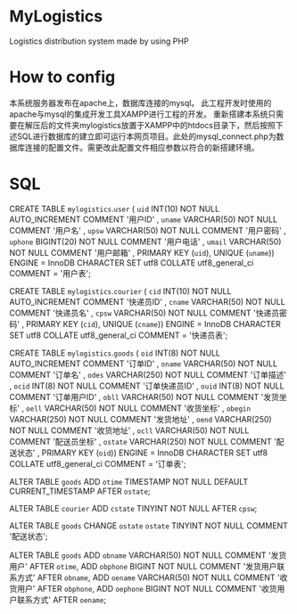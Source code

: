 # MyLogistics
Logistics distribution system made by using PHP

# How to config
本系统服务器发布在apache上，数据库连接的mysql。
此工程开发时使用的apache与mysql的集成开发工具XAMPP进行工程的开发。
重新搭建本系统只需要在解压后的文件夹mylogistics放置于XAMPP中的htdocs目录下，然后按照下述SQL进行数据库的建立即可运行本网页项目。此处的mysql_connect.php为数据库连接的配置文件。需更改此配置文件相应参数以符合的新搭建环境。

# SQL
CREATE TABLE `mylogistics`.`user` ( `uid` INT(10) NOT NULL AUTO_INCREMENT COMMENT '用户ID' , `uname` VARCHAR(50) NOT NULL COMMENT '用户名' , `upsw` VARCHAR(50) NOT NULL COMMENT '用户密码' , `uphone`  BIGINT(20) NOT NULL COMMENT '用户电话' , `umail` VARCHAR(50) NOT NULL COMMENT '用户邮箱' , PRIMARY KEY (`uid`), UNIQUE (`uname`)) ENGINE = InnoDB CHARACTER SET utf8 COLLATE utf8_general_ci COMMENT = '用户表';

CREATE TABLE `mylogistics`.`courier` ( `cid` INT(10) NOT NULL AUTO_INCREMENT COMMENT '快递员ID' , `cname` VARCHAR(50) NOT NULL COMMENT '快递员名' , `cpsw` VARCHAR(50) NOT NULL COMMENT '快递员密码' , PRIMARY KEY (`cid`), UNIQUE (`cname`)) ENGINE = InnoDB CHARACTER SET utf8 COLLATE utf8_general_ci COMMENT = '快递员表';

CREATE TABLE `mylogistics`.`goods` ( `oid` INT(8) NOT NULL AUTO_INCREMENT COMMENT '订单ID' , `oname` VARCHAR(50) NOT NULL COMMENT '订单名' , `odes` VARCHAR(250) NOT NULL COMMENT '订单描述' , `ocid` INT(8) NOT NULL COMMENT '订单快递员ID' , `ouid` INT(8) NOT NULL COMMENT '订单用户ID' , `obll` VARCHAR(50) NOT NULL COMMENT '发货坐标' , `oell` VARCHAR(50) NOT NULL COMMENT '收货坐标' , `obegin` VARCHAR(250) NOT NULL COMMENT '发货地址' , `oend` VARCHAR(250) NOT NULL COMMENT '收货地址' , `ocll` VARCHAR(50) NOT NULL COMMENT '配送员坐标' , `ostate` VARCHAR(250) NOT NULL COMMENT '配送状态' , PRIMARY KEY (`oid`)) ENGINE = InnoDB CHARACTER SET utf8 COLLATE utf8_general_ci COMMENT = '订单表';

ALTER TABLE `goods` ADD `otime` TIMESTAMP NOT NULL DEFAULT CURRENT_TIMESTAMP AFTER `ostate`;

ALTER TABLE `courier` ADD `cstate` TINYINT NOT NULL AFTER `cpsw`;

ALTER TABLE `goods` CHANGE `ostate` `ostate` TINYINT NOT NULL COMMENT '配送状态';

ALTER TABLE `goods` ADD `obname` VARCHAR(50) NOT NULL COMMENT '发货用户' AFTER `otime`, ADD `obphone` BIGINT NOT NULL COMMENT '发货用户联系方式' AFTER `obname`, ADD `oename` VARCHAR(50) NOT NULL COMMENT '收货用户' AFTER `obphone`, ADD `oephone` BIGINT NOT NULL COMMENT '收货用户联系方式' AFTER `oename`;
